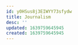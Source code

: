 ```yaml
---
id: y0HSus8j3EIWYY73sfydw
title: Journalism
desc: ''
updated: 1639759645945
created: 1639759645945
---
```


